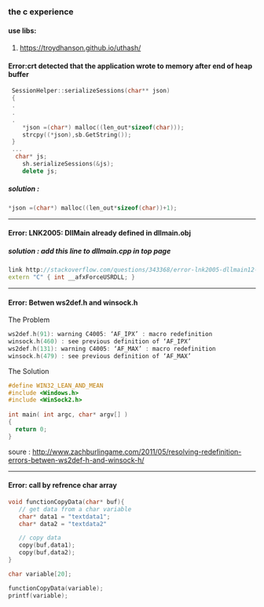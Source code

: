 ### the c experience

#### use libs:
1. https://troydhanson.github.io/uthash/

#### Error:crt detected that the application wrote to memory after end of heap buffer
```c++
 SessionHelper::serializeSessions(char** json)
 {
 .
 .
 .
 	*json =(char*) malloc((len_out*sizeof(char)));
	strcpy((*json),sb.GetString());
 }
 ...
  char* js;
	sh.serializeSessions(&js);
	delete js;
```
##### solution : 
```c++
*json =(char*) malloc((len_out*sizeof(char))+1);
```
______
#### Error: LNK2005: DllMain already defined in dllmain.obj
##### solution : add this line to dllmain.cpp in top page 
```c++
link http://stackoverflow.com/questions/343368/error-lnk2005-dllmain12-already-defined-in-msvcrt-lib
extern "C" { int __afxForceUSRDLL; }
```
______
#### Error: Betwen ws2def.h and winsock.h
The Problem
```c++
ws2def.h(91): warning C4005: ‘AF_IPX’ : macro redefinition
winsock.h(460) : see previous definition of ‘AF_IPX’
ws2def.h(131): warning C4005: ‘AF_MAX’ : macro redefinition
winsock.h(479) : see previous definition of ‘AF_MAX’
```
The Solution
```c++
#define WIN32_LEAN_AND_MEAN
#include <Windows.h>
#include <WinSock2.h>
 
int main( int argc, char* argv[] )
{
  return 0;
}
```
soure : http://www.zachburlingame.com/2011/05/resolving-redefinition-errors-betwen-ws2def-h-and-winsock-h/
______
#### Error: call by refrence char array
```c++
void functionCopyData(char* buf){
   // get data from a char variable
   char* data1 = "textdata1";
   char* data2 = "textdata2"

   // copy data
   copy(buf,data1);
   copy(buf,data2);
}

char variable[20];

functionCopyData(variable);    
printf(variable);
```

